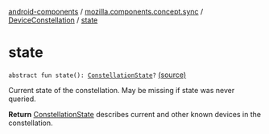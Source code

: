 [android-components](../../index.md) / [mozilla.components.concept.sync](../index.md) / [DeviceConstellation](index.md) / [state](./state.md)

# state

`abstract fun state(): `[`ConstellationState`](../-constellation-state/index.md)`?` [(source)](https://github.com/mozilla-mobile/android-components/blob/master/components/concept/sync/src/main/java/mozilla/components/concept/sync/Devices.kt#L52)

Current state of the constellation. May be missing if state was never queried.

**Return**
[ConstellationState](../-constellation-state/index.md) describes current and other known devices in the constellation.

